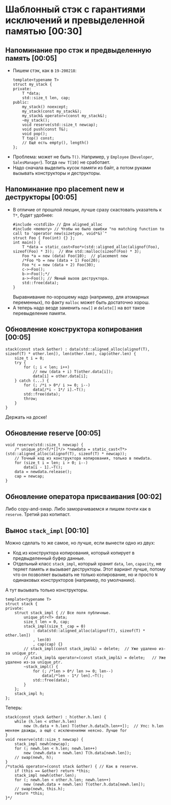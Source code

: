 # Шаблонный стэк с гарантиями исключений и превыделенной памятью [00:30]
## Напоминание про стэк и предвыделенную память [00:05]
* Пишем стэк, как в `19-200218`:
  ```
  template<typename T>
  struct my_stack {
  private:
      T *data;
      std::size_t len, cap;
  public:
      my_stack() noexcept;
      my_stack(const my_stack&);
      my_stack& operator=(const my_stack&);
      ~my_stack();
      void reserve(std::size_t newcap);
      void push(const T&);
      void pop();
      T top() const;
      // Ещё есть empty(), length()
  };
  ```
* Проблема: может не быть `T()`.
  Например, у `Employee` (`Developer`, `SalesManager`).
  Тогда `new T[10]` не сработает.
* Надо сначала выделить кусок памяти из байт, а потом руками вызывать конструкторы и деструкторы.

## Напоминание про placement new и деструкторы [00:05]
* В отличие от прошлой лекции, лучше сразу скастовать указатель к `T*`, будет удобнее:
  ```
  #include <cstdlib> // Для aligned_alloc
  #include <memory> // Чтобы не было ошибки "no matching function to call to 'operator new(sizetype, void*&)`"
  struct Foo { Foo(int) {} };
  int main() {
      T *data = static_cast<Foo*>(std::aligned_alloc(alignof(Foo), sizeof(Foo) * 3));  // Или std::malloc(sizeof(Foo) * 3);
      Foo *a = new (data) Foo(10);  // placement new
      /*Foo *b = new (data + 1) Foo(20);
      Foo *c = new (data + 2) Foo(30);
      c->~Foo();
      b->~Foo();*/
      a->~Foo(); // Явный вызов деструктора.
      std::free(data);
  }
  ```
  Выравнивание по-хорошему надо (например, для атомарных переменных),
  по факту `malloc` может быть достаточно хорош.
* А теперь надо везде заменить `new[]` и `delete[]` на вот такое перевыделение памяти.

## Обновление конструктора копирования [00:05]
```
stack(const stack &other) : data(std::aligned_alloc(alignof(T), sizeof(T) * other.len]), len(other.len), cap(other.len) {
    size_t i = 0;
    try {
        for (; i < len; i++)
            // new (data + i) T(other.data[i]);
            data[i] = other.data[i];
    } catch (...) {
        for (; /*i > 0*/ i >= 0; i--)
            data[/*i - 1*/ i].~T();
        std::free(data);
        throw;
    }
}
```
Держать на доске!

## Обновление reserve [00:05]
```
void reserve(std::size_t newcap) {
    /* unique_ptr<T/*[]*/> *newdata = static_cast<T*>(std::aligned_alloc(alignof(T), sizeof(T) * newcap));
    // Точный код из конструктора копирования, только в newdata.
    for (size_t i = len; i > 0; i--)
        data[i - 1].~T();
    data = newdata.release();
    cap = newcap;
}
```

## Обновление оператора присваивания [00:02]
Либо copy-and-swap. Либо заморачиваемся и пишем почти как в `reserve`.
Третий раз копипаст.

## Вынос `stack_impl` [00:10]
Можно сделать то же самое, но лучше, если вынести одно из двух:
* Код из конструктора копирования, который копирует в предвыделенный
  буфер данные.
* Отдельный класс `stack_impl`, который хранит `data`, `len`, `capacity`,
  не теряет память и вызывает деструкторы.
  Этот вариант лучше, потому что он позволяет вызывать не только копирование,
  но и просто `N` одинаковых конструкторов (например, по умолчанию).

А тут вызывать только конструкторы.
```
template<typename T>
struct stack {
private:
    struct stack_impl { // Все поля публичные.
        unique_ptr<T> data;
        size_t len = 0, cap;
        stack_impl(size_t _cap = 0)
            : data(std::aligned_alloc(alignof(T), sizeof(T) * other.len])
            , len(0)
            , cap(cap) {}
        // stack_impl(const stack_impl&) = delete;  // Уже удалено из-за unique_ptr.
        // stack_impl& operator=(const stack_impl&) = delete;   // Уже удалено из-за unique_ptr.
        ~stack_impl() {
            for (; /*len > 0*/ len >= 0; len--)
                data[/*len - 1*/ len].~T();
            std::free(data);
        }
    };
    stack_impl h;
};
```

Теперь:
```
stack(const stack &other) : h(other.h.len) {
    while (h.len < other.h.len)
        new (h.data + h.len) T(other.h.data[h.len++]);  // Упс: h.len меняем дважды, а ещё с исключениями неясно. Лучше for
}
void reserve(std::size_t newcap) {
    stack_impl newh(newcap);
    for (; newh.len < h.len; newh.len++)
        new (newh.data + newh.len) T(h.data[newh.len]);
    // swap(newh, h);
}
/*stack& operator=(const stack &other) { // Как в reserve.
    if (this == &other) return *this;
    stack_impl newh(other.len);
    for (; newh.len < other.h.len; newh.len++)
        new (newh.data + newh.len) T(other.h.data[newh.len]);
    // swap(newh, this.h);
    return *this;
}*/
```

